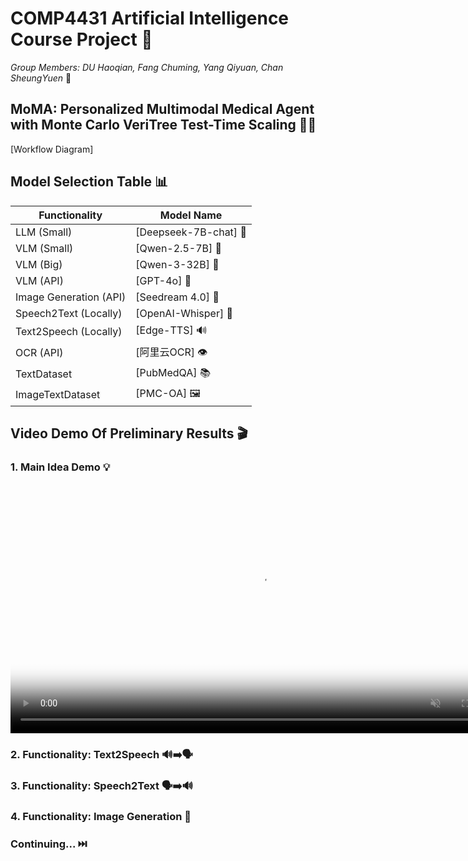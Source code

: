 # COMP4431 Artificial Intelligence Course Project 🤖

*Group Members: DU Haoqian, Fang Chuming, Yang Qiyuan, Chan SheungYuen* 👥

## MoMA: Personalized Multimodal Medical Agent with Monte Carlo VeriTree Test-Time Scaling 🏥✨

[Workflow Diagram]

## Model Selection Table 📊

| Functionality           | Model Name                                                                                                                             |
|-------------------------|----------------------------------------------------------------------------------------------------------------------------------------|
| LLM (Small)             | [Deepseek-7B-chat] 🤗                         |
| VLM (Small)             | [Qwen-2.5-7B] 🤗                                                             |
| VLM (Big)               | [Qwen-3-32B] 🤗                                                                              |
| VLM (API)               | [GPT-4o] 🤖 |
| Image Generation (API)  | [Seedream 4.0] 🎨                                                                       |
| Speech2Text (Locally)   | [OpenAI-Whisper] 🎤                                                                                |
| Text2Speech (Locally)   | [Edge-TTS] 🔊                                                                     |
| OCR (API)               | [阿里云OCR] 👁️                                              |
| TextDataset             | [PubMedQA] 📚                                                                                   |
| ImageTextDataset        | [PMC-OA] 🖼️                                                                   |

## Video Demo Of Preliminary Results 🎬

### 1. Main Idea Demo 💡

<video controls="controls" muted="muted" autoplay="autoplay" loop="loop" width="800" poster="https://github.com/DumanHaoqian/MoMA-Personalized-Multimodal-Medical-Agent-with-Monte-Carlo-VeriTree-Test-Time-Scaling/raw/main/assets/workflow2.png">
  <source src="https://dumanhaoqian.github.io/MoMA-Personalized-Multimodal-Medical-Agent-with-Monte-Carlo-VeriTree-Test-Time-Scaling/assets/dadongbei.mp4" type="video/mp4">
  Your browser does not support the video tag.
</video>

### 2. Functionality: Text2Speech 🔊➡️🗣️

### 3. Functionality: Speech2Text 🗣️➡️🔊

### 4. Functionality: Image Generation 🎨

### Continuing... ⏭️
